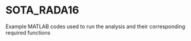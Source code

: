 # SOTA_RADA16
Example MATLAB codes used to run the analysis and their corresponding required functions

